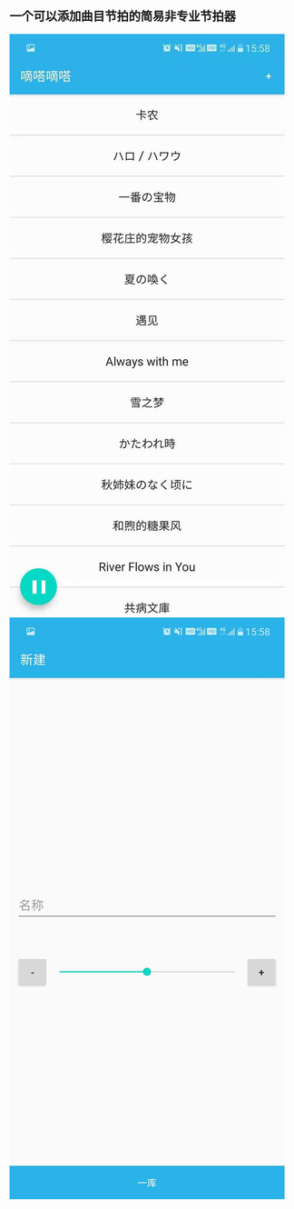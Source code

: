 ## 一个可以添加曲目节拍的简易非专业节拍器
![应用截图](https://raw.githubusercontent.com/Acgnu/dikdik/main/imgs/1.jpg)
![应用截图](https://raw.githubusercontent.com/Acgnu/dikdik/main/imgs/2.jpg)


